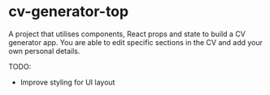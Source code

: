 # cv-generator-top

A project that utilises components, React props and state to build a CV generator app. 
You are able to edit specific sections in the CV and add your own personal details.

TODO: 
- Improve styling for UI layout
